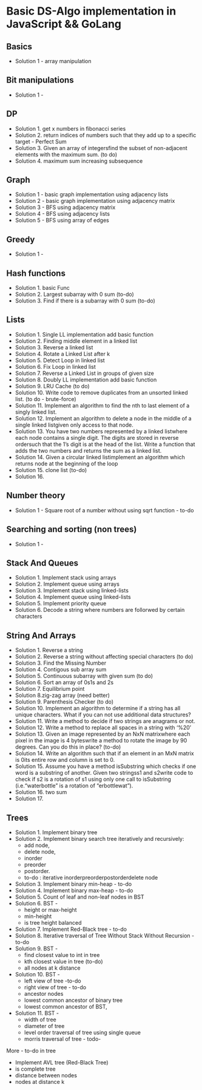 # Basic DS-Algo implementation in JavaScript && GoLang

## Basics

* Solution 1 - array manipulation

## Bit manipulations

* Solution 1 - 

## DP

* Solution 1. get x numbers in fibonacci series
* Solution 2. return indices of numbers such that they add up to a specific target - Perfect Sum
* Solution 3. Given an array of integersfind the subset of non-adjacent elements with the maximum sum. (to do)
* Solution 4. maximum sum increasing subsequence

## Graph

* Solution 1 - basic graph implementation using adjacency lists
* Solution 2 - basic graph implementation using adjacency matrix
* Solution 3 - BFS using adjacency matrix
* Solution 4 - BFS using adjacency lists
* Solution 5 - BFS using array of edges

## Greedy

* Solution 1 - 

## Hash functions

* Solution 1. basic Func
* Solution 2. Largest subarray with 0 sum (to-do)
* Solution 3. Find if there is a subarray with 0 sum (to-do)

## Lists

* Solution 1. Single LL implementation add basic function
* Solution 2. Finding middle element in a linked list
* Solution 3. Reverse a linked list
* Solution 4. Rotate a Linked List after k
* Solution 5. Detect Loop in linked list
* Solution 6. Fix Loop in linked list
* Solution 7. Reverse a Linked List in groups of given size
* Solution 8. Doubly LL implementation add basic function
* Solution 9. LRU Cache (to do)
* Solution 10. Write code to remove duplicates from an unsorted linked list. (to do - brute-force)
* Solution 11. Implement an algorithm to find the nth to last element of a singly linked list.
* Solution 12. Implement an algorithm to delete a node in the middle of a single linked listgiven only access to that node.
* Solution 13. You have two numbers represented by a linked listwhere each node contains a single digit. The digits are stored in reverse ordersuch that the 1’s digit is at the head of the list. Write a function that adds the two numbers and returns the sum as a linked
list.
* Solution 14. Given a circular linked listimplement an algorithm which returns node at the beginning of the loop
* Solution 15. clone list (to-do)
* Solution 16. 

## Number theory

* Solution 1 - Square root of a number without using sqrt function - to-do

## Searching and sorting (non trees)

* Solution 1 - 

## Stack And Queues

* Solution 1. Implement stack using arrays
* Solution 2. Implement queue using arrays
* Solution 3. Implement stack using linked-lists
* Solution 4. Implement queue using linked-lists
* Solution 5. Implement priority queue
* Solution 6. Decode a string where numbers are follorwed by certain characters

## String And Arrays

* Solution 1. Reverse a string
* Solution 2. Reverse a string without affecting special characters (to do)
* Solution 3. Find the Missing Number
* Solution 4. Contigous sub array sum
* Solution 5. Continuous subarray with given sum (to do)
* Solution 6. Sort an array of 0s1s and 2s
* Solution 7. Equilibrium point
* Solution 8.zig-zag array (need better)
* Solution 9. Parenthesis Checker (to do)
* Solution 10. Implement an algorithm to determine if a string has all unique characters. What if you can not use additional data structures?
* Solution 11. Write a method to decide if two strings are anagrams or not.
* Solution 12. Write a method to replace all spaces in a string with ‘%20’
* Solution 13. Given an image represented by an NxN matrixwhere each pixel in the image is 4 byteswrite a method to rotate the image by 90 degrees. Can you do this in place? (to-do)
* Solution 14. Write an algorithm such that if an element in an MxN matrix is 0its entire row and column is set to 0.
* Solution 15. Assume you have a method isSubstring which checks if one word is a substring of another. Given two stringss1 and s2write code to check if s2 is a rotation of s1 using only one call to isSubstring (i.e.“waterbottle” is a rotation of “erbottlewat”).
* Solution 16. two sum
* Solution 17.

## Trees

* Solution 1. Implement binary tree
* Solution 2. Implement binary search tree iteratively and recursively:
  * add node,
  * delete node,
  * inorder
  * preorder
  * postorder.
  * to-do : iterative  inorderpreorderpostorderdelete node
* Solution 3. Implement binary min-heap - to-do
* Solution 4. Implement binary max-heap - to-do
* Solution 5. Count of leaf and non-leaf nodes in BST
* Solution 6. BST -
  * height or max-height
  * min-height
  * is tree height balanced
* Solution 7. Implement Red-Black tree - to-do
* Solution 8. Iterative traversal of Tree Without Stack Without Recursion - to-do
* Solution 9. BST -
  * find closest value to int in tree
  * kth closest value in tree (to-do)
  * all nodes at k distance
* Solution 10. BST -
  * left view of tree -to-do
  * right view of tree - to-do
  * ancestor nodes
  * lowest common ancestor of binary tree
  * lowest common ancestor of BST,
* Solution 11. BST -
  * width of tree
  * diameter of tree
  * level order traversal of tree using single queue
  * morris traversal of tree - todo-

More - to-do in tree

  * Implement AVL tree (Red-Black Tree)
  * is complete tree
  * distance between nodes
  * nodes at distance k
